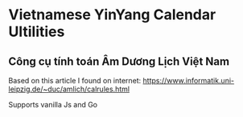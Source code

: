 Vietnamese YinYang Calendar Ultilities
===============================
Công cụ tính toán Âm Dương Lịch Việt Nam
----------------------

Based on this article I found on internet: https://www.informatik.uni-leipzig.de/~duc/amlich/calrules.html

Supports vanilla Js and Go